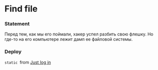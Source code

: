 # Find file

### Statement
Перед тем, как мы его поймали, хакер успел разбить свою флешку. Но где-то на его компьютере лежит дамп ее файловой системы.

### Deploy
`static `from [Just log in](https://github.com/AnyKeyShik/CTF_Code/blob/master/forensics/easy2)

